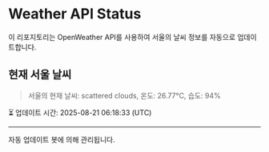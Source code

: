 
# Weather API Status

이 리포지토리는 OpenWeather API를 사용하여 서울의 날씨 정보를 자동으로 업데이트합니다.

## 현재 서울 날씨
> 서울의 현재 날씨: scattered clouds, 온도: 26.77°C, 습도: 94%

⏳ 업데이트 시간: 2025-08-21 06:18:33 (UTC)

---
자동 업데이트 봇에 의해 관리됩니다.
